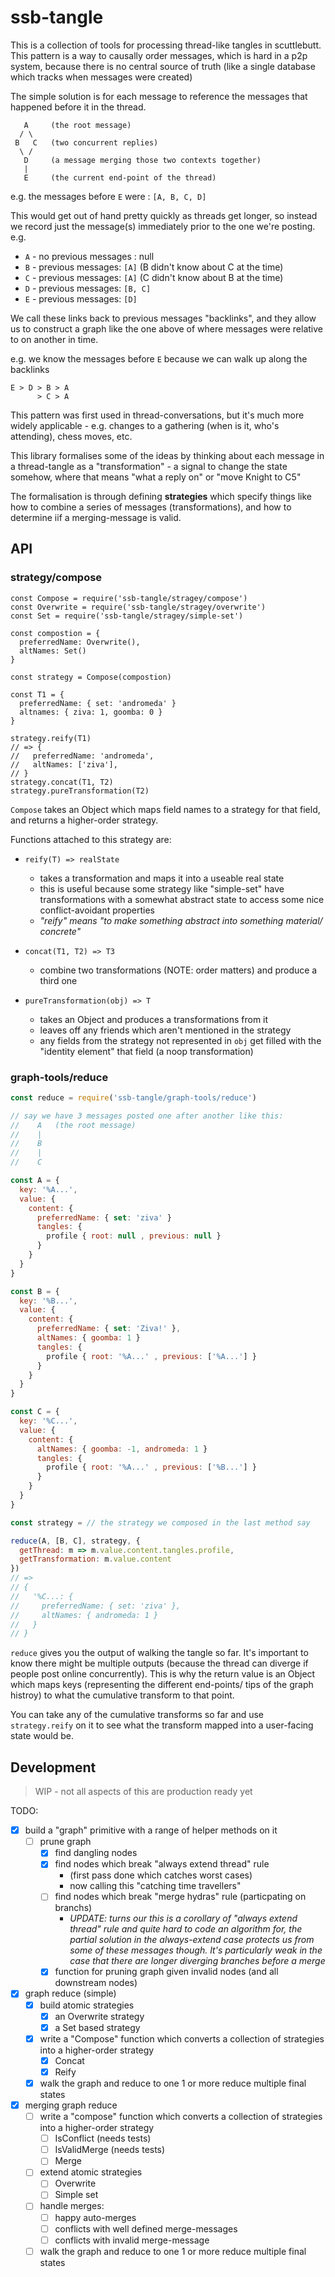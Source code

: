 # ssb-tangle

This is a collection of tools for processing thread-like tangles in scuttlebutt.
This pattern is a way to causally order messages, which is hard in a p2p system, because there is no central source of truth (like a single database which tracks when messages were created)

The simple solution is for each message to reference the messages that happened before it in the thread.

```
   A     (the root message)
  / \
 B   C   (two concurrent replies)
  \ /
   D     (a message merging those two contexts together)
   |
   E     (the current end-point of the thread)
```

e.g. the messages before `E` were : `[A, B, C, D]`

This would get out of hand pretty quickly as threads get longer, so instead we record just the message(s) immediately prior to the one we're posting. e.g.
- `A` - no previous messages : null
- `B` - previous messages: `[A]` (B didn't know about C at the time)
- `C` - previous messages: `[A]` (C didn't know about B at the time)
- `D` - previous messages: `[B, C]`
- `E` - previous messages: `[D]`

We call these links back to previous messages "backlinks", and they allow us to construct a graph like the one above of where messages were relative to on another in time.

e.g. we know the messages before `E` because we can walk up along the backlinks 
```
E > D > B > A
      > C > A
```

This pattern was first used in thread-conversations, but it's much more widely applicable - e.g. changes to a gathering (when is it, who's attending), chess moves, etc.

This library formalises some of the ideas by thinking about each message in a thread-tangle as a "transformation" - a signal to change the state somehow, where that means "what a reply on" or "move Knight to C5"

The formalisation is through defining **strategies** which specify things like how to combine a series of messages (transformations), and how to determine iif a merging-message is valid.

## API

### strategy/compose

```
const Compose = require('ssb-tangle/stragey/compose')
const Overwrite = require('ssb-tangle/stragey/overwrite')
const Set = require('ssb-tangle/stragey/simple-set')

const compostion = {
  preferredName: Overwrite(),
  altNames: Set()
}

const strategy = Compose(compostion)

const T1 = {
  preferredName: { set: 'andromeda' }
  altnames: { ziva: 1, goomba: 0 }
}

strategy.reify(T1)
// => { 
//   preferredName: 'andromeda',
//   altNames: ['ziva'],
// }
strategy.concat(T1, T2)
strategy.pureTransformation(T2)
```

`Compose` takes an Object which maps field names to a strategy for that field, and returns a higher-order strategy.

Functions attached to this strategy are:
- `reify(T) => realState`
  - takes a transformation and maps it into a useable real state
  - this is useful because some strategy like "simple-set" have transformations with a somewhat abstract state to access some nice conflict-avoidant properties
  - _"reify" means "to make something abstract into something material/ concrete"_
- `concat(T1, T2) => T3`
  - combine two transformations (NOTE: order matters) and produce a third one

- `pureTransformation(obj) => T`
  - takes an Object and produces a transformations from it
  - leaves off any friends which aren't mentioned in the strategy
  - any fields from the strategy not represented in `obj` get filled with the "identity element" that field (a noop transformation)

### graph-tools/reduce

```js
const reduce = require('ssb-tangle/graph-tools/reduce')

// say we have 3 messages posted one after another like this:
//    A   (the root message)
//    |
//    B
//    |
//    C

const A = {
  key: '%A...',
  value: {
    content: {
      preferredName: { set: 'ziva' }
      tangles: {
        profile { root: null , previous: null }
      }
    }
  }
}

const B = {
  key: '%B...',
  value: {
    content: {
      preferredName: { set: 'Ziva!' },
      altNames: { goomba: 1 }
      tangles: {
        profile { root: '%A...' , previous: ['%A...'] }
      }
    }
  }
}

const C = {
  key: '%C...',
  value: {
    content: {
      altNames: { goomba: -1, andromeda: 1 }
      tangles: {
        profile { root: '%A...' , previous: ['%B...'] }
      }
    }
  }
}

const strategy = // the strategy we composed in the last method say

reduce(A, [B, C], strategy, {
  getThread: m => m.value.content.tangles.profile,
  getTransformation: m.value.content
})
// =>
// {
//   '%C...: {
//     preferredName: { set: 'ziva' },
//     altNames: { andromeda: 1 }
//   }
// }
```

`reduce` gives you the output of walking the tangle so far. It's important to know there might be multiple outputs (because the thread can diverge if people post online concurrently).
This is why the return value is an Object which maps keys (representing the different end-points/ tips of the graph histroy) to what the cumulative transform to that point.

You can take any of the cumulative transforms so far and use `strategy.reify` on it to see what the transform mapped into a user-facing state would be.

## Development

> WIP - not all aspects of this are production ready yet

TODO: 
- [x] build a "graph" primitive with a range of helper methods on it
  - [ ] prune graph
    - [x] find dangling nodes
    - [x] find nodes which break "always extend thread" rule
      - (first pass done which catches worst cases)
      - now calling this "catching time travellers"
    - [ ] find nodes which break "merge hydras" rule (particpating on branchs)
      - _UPDATE: turns our this is a corollary of "always extend thread" rule and quite hard to code an algorithm for, the partial solution in the always-extend case protects us from some of these messages though. It's particularly weak in the case that there are longer diverging branches before a merge_
    - [x] function for pruning graph given invalid nodes (and all downstream nodes)
- [x] graph reduce (simple)
  - [x] build atomic strategies
    - [x] an Overwrite strategy
    - [x] a Set based strategy
  - [x] write a "Compose" function which converts a collection of strategies into a higher-order strategy
    - [x] Concat
    - [x] Reify
  - [x] walk the graph and reduce to one 1 or more reduce multiple final states
- [x] merging graph reduce
  - [ ] write a "compose" function which converts a collection of strategies into a higher-order strategy
    - [ ] IsConflict (needs tests)
    - [ ] IsValidMerge (needs tests)
    - [ ] Merge
  - [ ] extend atomic strategies
    - [ ] Overwrite
    - [ ] Simple set
  - [ ] handle merges:
    - [ ] happy auto-merges
    - [ ] conflicts with well defined merge-messages
    - [ ] conflicts with invalid merge-message
  - [ ] walk the graph and reduce to one 1 or more reduce multiple final states
